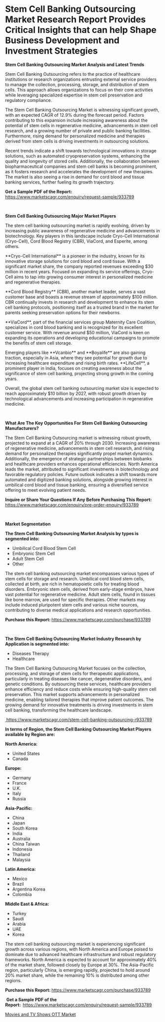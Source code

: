 <p><h1>Stem Cell Banking Outsourcing Market Research Report Provides Critical Insights that can help Shape Business Development and Investment Strategies</h1></p><p><strong>Stem Cell Banking Outsourcing Market Analysis and Latest Trends</strong></p>
<p><p>Stem Cell Banking Outsourcing refers to the practice of healthcare institutions or research organizations entrusting external service providers to manage the collection, processing, storage, and distribution of stem cells. This approach allows organizations to focus on their core activities while leveraging specialized expertise in stem cell preservation and regulatory compliance.</p><p>The Stem Cell Banking Outsourcing Market is witnessing significant growth, with an expected CAGR of 12.9% during the forecast period. Factors contributing to this expansion include increasing awareness about the potential of stem cells in regenerative medicine, advancements in stem cell research, and a growing number of private and public banking facilities. Furthermore, rising demand for personalized medicine and therapies derived from stem cells is driving investments in outsourcing solutions.</p><p>Recent trends indicate a shift towards technological innovations in storage solutions, such as automated cryopreservation systems, enhancing the quality and longevity of stored cells. Additionally, the collaboration between biopharmaceutical companies and stem cell banks is becoming prominent, as it fosters research and accelerates the development of new therapies. The market is also seeing a rise in demand for cord blood and tissue banking services, further fueling its growth trajectory.</p></p>
<p><strong>Get a Sample PDF of the Report:&nbsp;</strong> <a href="https://www.marketscagr.com/enquiry/request-sample/933789?utm_campaign=2633&utm_medium=2&utm_source=Github&utm_content=ia&utm_term=07032025&utm_id=stem-cell-banking-outsourcing">https://www.marketscagr.com/enquiry/request-sample/933789</a></p>
<p>&nbsp;</p>
<p><strong>Stem Cell Banking Outsourcing Major Market Players</strong></p>
<p><p>The stem cell banking outsourcing market is rapidly evolving, driven by increasing public awareness of regenerative medicine and advancements in biotechnology. Key players in this landscape include Cryo-Cell International (Cryo-Cell), Cord Blood Registry (CBR), ViaCord, and Esperite, among others.</p><p>**Cryo-Cell International** is a pioneer in the industry, known for its innovative storage solutions for cord blood and cord tissue. With a significant market share, the company reported revenues exceeding $30 million in recent years. Focused on expanding its service offerings, Cryo-Cell aims to tap into growing consumer interest in personalized medicine and regenerative therapies.</p><p>**Cord Blood Registry** (CBR), another market leader, serves a vast customer base and boasts a revenue stream of approximately $100 million. CBR continually invests in research and development to enhance its stem cell banking protocols, positioning itself as a trusted brand in the market for parents seeking preservation options for their newborns.</p><p>**ViaCord**, part of the financial services group Maternity Care Coalition, specializes in cord blood banking and is recognized for its excellent customer service. With revenue around $50 million, ViaCord is keen on expanding its operations and developing educational campaigns to promote the benefits of stem cell storage.</p><p>Emerging players like **Vcanbio** and **Boyalife** are also gaining traction, especially in Asia, where they see potential for growth due to increasing healthcare expenditure and rising birth rates. **LifeCell**, a prominent player in India, focuses on creating awareness about the significance of stem cell banking, projecting strong growth in the coming years.</p><p>Overall, the global stem cell banking outsourcing market size is expected to reach approximately $10 billion by 2027, with robust growth driven by technological advancements and increasing participation in regenerative medicine.</p></p>
<p>&nbsp;</p>
<p><strong>What Are The Key Opportunities For Stem Cell Banking Outsourcing Manufacturers?</strong></p>
<p><p>The Stem Cell Banking Outsourcing market is witnessing robust growth, projected to expand at a CAGR of 20% through 2030. Increasing awareness of regenerative medicine, advancements in stem cell research, and rising demand for personalized therapies significantly propel market dynamics. Additionally, the emergence of strategic partnerships between biobanks and healthcare providers enhances operational efficiencies. North America leads the market, attributed to significant investments in biotechnology and favorable regulatory policies. Future outlook indicates a shift towards more automated and digitized banking solutions, alongside growing interest in umbilical cord blood and tissue banking, ensuring a diversified service offering to meet evolving patient needs.</p></p>
<p><strong>Inquire or Share Your Questions If Any Before Purchasing This Report:</strong> <a href="https://www.marketscagr.com/enquiry/pre-order-enquiry/933789?utm_campaign=2633&utm_medium=2&utm_source=Github&utm_content=ia&utm_term=07032025&utm_id=stem-cell-banking-outsourcing">https://www.marketscagr.com/enquiry/pre-order-enquiry/933789</a></p>
<p>&nbsp;</p>
<p><strong>Market Segmentation</strong></p>
<p><strong>The Stem Cell Banking Outsourcing Market Analysis by types is segmented into:</strong></p>
<p><ul><li>Umbilical Cord Blood Stem Cell</li><li>Embryonic Stem Cell</li><li>Adult Stem Cell</li><li>Other</li></ul></p>
<p><p>The stem cell banking outsourcing market encompasses various types of stem cells for storage and research. Umbilical cord blood stem cells, collected at birth, are rich in hematopoietic cells for treating blood disorders. Embryonic stem cells, derived from early-stage embryos, have vast potential for regenerative medicine. Adult stem cells, found in tissues like bone marrow, are used for specific therapies. Other markets may include induced pluripotent stem cells and various niche sources, contributing to diverse medical applications and research opportunities.</p></p>
<p><strong>Purchase this Report:&nbsp;</strong><a href="https://www.marketscagr.com/purchase/933789?utm_campaign=2633&utm_medium=2&utm_source=Github&utm_content=ia&utm_term=07032025&utm_id=stem-cell-banking-outsourcing">https://www.marketscagr.com/purchase/933789</a></p>
<p>&nbsp;</p>
<p><strong>The Stem Cell Banking Outsourcing Market Industry Research by Application is segmented into:</strong></p>
<p><ul><li>Diseases Therapy</li><li>Healthcare</li></ul></p>
<p><p>The Stem Cell Banking Outsourcing Market focuses on the collection, processing, and storage of stem cells for therapeutic applications, particularly in treating diseases like cancer, degenerative disorders, and genetic conditions. By outsourcing these services, healthcare providers enhance efficiency and reduce costs while ensuring high-quality stem cell preservation. This market supports advancements in personalized medicine, enabling tailored therapies that improve patient outcomes. The growing demand for innovative treatments is driving investments in stem cell banking, transforming the healthcare landscape.</p></p>
<p><a href="https://www.marketscagr.com/stem-cell-banking-outsourcing-r933789?utm_campaign=2633&utm_medium=2&utm_source=Github&utm_content=ia&utm_term=07032025&utm_id=stem-cell-banking-outsourcing">&nbsp;https://www.marketscagr.com/stem-cell-banking-outsourcing-r933789</a></p>
<p><strong>In terms of Region, the Stem Cell Banking Outsourcing Market Players available by Region are:</strong></p>
<p>
    <p> <strong> North America: </strong>
        <ul>
            <li>United States</li>
            <li>Canada</li>
        </ul>
        </p> 
    <p> <strong> Europe: </strong>
        <ul>
            <li>Germany</li>
            <li>France</li>
            <li>U.K.</li>
            <li>Italy</li>
            <li>Russia</li>
        </ul>
        </p> 
    <p> <strong> Asia-Pacific: </strong>
        <ul>
            <li>China</li>
            <li>Japan</li>
            <li>South Korea</li>
            <li>India</li>
            <li>Australia</li>
            <li>China Taiwan</li>
            <li>Indonesia</li>
            <li>Thailand</li>
            <li>Malaysia</li>
        </ul>
        </p> 
    <p> <strong> Latin America: </strong>
        <ul>
            <li>Mexico</li>
            <li>Brazil</li>
            <li>Argentina Korea</li>
            <li>Colombia</li>
        </ul>
        </p> 
    <p> <strong> Middle East & Africa: </strong>
        <ul>
            <li>Turkey</li>
            <li>Saudi</li>
            <li>Arabia</li>
            <li>UAE</li>
            <li>Korea</li>
        </ul>
    </p>
    </p>
<p><p>The stem cell banking outsourcing market is experiencing significant growth across various regions, with North America and Europe poised to dominate due to advanced healthcare infrastructure and robust regulatory frameworks. North America is expected to account for approximately 40% of the market share, followed closely by Europe at 30%. The Asia-Pacific region, particularly China, is emerging rapidly, projected to hold around 20% market share, while the remaining 10% is distributed among other regions.</p></p>
<p><strong>Purchase this Report: </strong><a href="https://www.marketscagr.com/purchase/933789?utm_campaign=2633&utm_medium=2&utm_source=Github&utm_content=ia&utm_term=07032025&utm_id=stem-cell-banking-outsourcing">https://www.marketscagr.com/purchase/933789</a></p>
<p>&nbsp;<strong>Get a Sample PDF of the Report:&nbsp;&nbsp;</strong><a href="https://www.marketscagr.com/enquiry/request-sample/933789?utm_campaign=2633&utm_medium=2&utm_source=Github&utm_content=ia&utm_term=07032025&utm_id=stem-cell-banking-outsourcing">https://www.marketscagr.com/enquiry/request-sample/933789</a></p>
<p><strong></strong></p>
<p><p><a href="https://github.com/rodinayygacklezi/Market-Research-Report-List-1/blob/main/movies-and-tv-shows-ott-market.md?utm_campaign=2633&utm_medium=2&utm_source=Github&utm_content=ia&utm_term=07032025&utm_id=stem-cell-banking-outsourcing">Movies and TV Shows OTT Market</a></p></p>